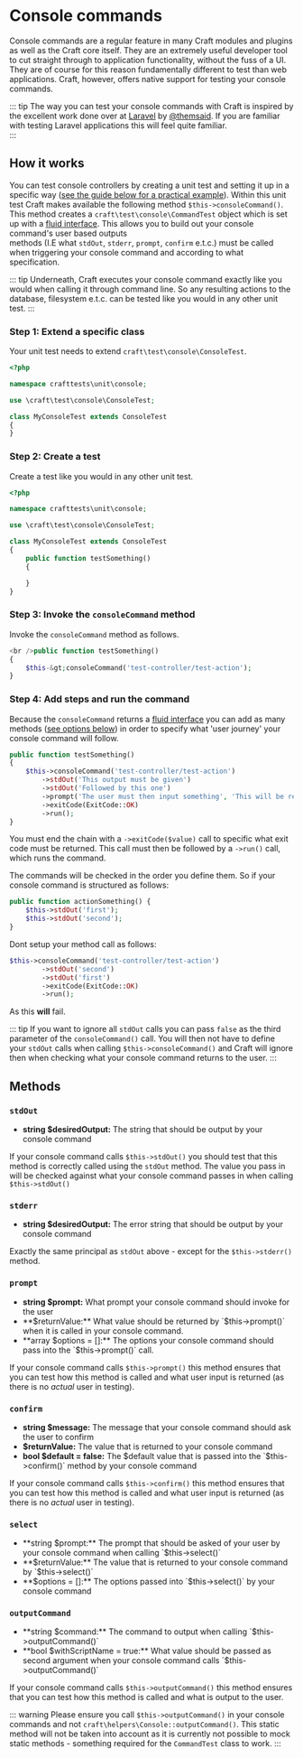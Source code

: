 # Console commands

Console commands are a regular feature in many Craft modules and plugins as well as the Craft core itself. They are an extremely useful developer tool to cut straight through to application functionality, without the fuss of a UI. They are of course for this reason fundamentally different to test than web applications. Craft, however, offers native support for testing your console commands.

::: tip The way you can test your console commands with Craft is inspired by the excellent work done over at [Laravel](https://laravel.com/docs/5.8/console-tests) by [@themsaid](https://github.com/laravel/framework/pull/25270). If you are familiar with testing Laravel applications this will feel quite familiar.  
:::

## How it works

You can test console controllers by creating a unit test and setting it up in a specific way ([see the guide below for a practical example](#step-1-extend-a-specific-class)). Within this unit test Craft makes available the following method `$this->consoleCommand()`. This method creates a `craft\test\console\CommandTest` object which is set up with a [fluid interface](https://en.wikipedia.org/wiki/Fluent_interface#PHP). This allows you to build out your console command's user based outputs  
methods (I.E what `stdOut`, `stderr`, `prompt`, `confirm` e.t.c.) must be called when triggering your console command and according to what specification.

::: tip Underneath, Craft executes your console command exactly like you would when calling it through command line. So any resulting actions to the database, filesystem e.t.c. can be tested like you would in any other unit test. :::

### Step 1: Extend a specific class

Your unit test needs to extend `craft\test\console\ConsoleTest`.

```php
<?php

namespace crafttests\unit\console;

use \craft\test\console\ConsoleTest;

class MyConsoleTest extends ConsoleTest
{
}

```

### Step 2: Create a test

Create a test like you would in any other unit test.

```php
<?php

namespace crafttests\unit\console;

use \craft\test\console\ConsoleTest;

class MyConsoleTest extends ConsoleTest
{
    public function testSomething()
    {

    }
}

```

### Step 3: Invoke the `consoleCommand` method

Invoke the `consoleCommand` method as follows.

```php
<br />public function testSomething()
{
    $this-&gt;consoleCommand('test-controller/test-action');
}


```

### Step 4: Add steps and run the command

Because the `consoleCommand` returns a [fluid interface](https://en.wikipedia.org/wiki/Fluent_interface#PHP) you can add as many methods ([see options below](#methods)) in order to specify what 'user journey' your console command will follow.

```php
public function testSomething()
{
    $this->consoleCommand('test-controller/test-action')
        ->stdOut('This output must be given')
        ->stdOut('Followed by this one')
        ->prompt('The user must then input something', 'This will be returned in the controller action (your console command)', 'the $default value')
        ->exitCode(ExitCode::OK)
        ->run();
}
```

You must end the chain with a `->exitCode($value)` call to specific what exit code must be returned. This call must then be followed by a `->run()` call, which runs the command.

The commands will be checked in the order you define them. So if your console command is structured as follows:

```php
public function actionSomething() {
    $this->stdOut('first');
    $this->stdOut('second');
}
```

Dont setup your method call as follows:

```php
$this->consoleCommand('test-controller/test-action')
        ->stdOut('second')
        ->stdOut('first')
        ->exitCode(ExitCode::OK)
        ->run();
```

As this **will** fail.

::: tip If you want to ignore all `stdOut` calls you can pass `false` as the third parameter of the `consoleCommand()` call. You will then not have to define your `stdOut` calls when calling `$this->consoleCommand()` and Craft will ignore then when checking what your console command returns to the user. :::

## Methods

### `stdOut`

- **string $desiredOutput:** The string that should be output by your console command

If your console command calls `$this->stdOut()` you should test that this method is correctly called using the `stdOut` method. The value you pass in will be checked against what your console command passes in when calling `$this->stdOut()`

### `stderr`

- **string $desiredOutput:** The error string that should be output by your console command

Exactly the same principal as `stdOut` above - except for the `$this->stderr()` method.

### `prompt`

- **string $prompt:** What prompt your console command should invoke for the user
- **$returnValue:** What value should be returned by `$this->prompt()` when it is called in your console command. 
- **array $options = []:** The options your console command should pass into the `$this->prompt()` call. 

If your console command calls `$this->prompt()` this method ensures that you can test how this method is called and what user input is returned (as there is no *actual* user in testing).

### `confirm`

- **string $message:** The message that your console command should ask the user to confirm
- **$returnValue:** The value that is returned to your console command
- **bool $default = false:** The $default value that is passed into the `$this->confirm()` method by your console command

If your console command calls `$this->confirm()` this method ensures that you can test how this method is called and what user input is returned (as there is no *actual* user in testing).

### `select`

- **string $prompt:** The prompt that should be asked of your user by your console command when calling `$this->select()`
- **$returnValue:** The value that is returned to your console command by `$this->select()`
- **$options = []:** The options passed into `$this->select()` by your console command

### `outputCommand`

- **string $command:** The command to output when calling `$this->outputCommand()`
- **bool $withScriptName = true:** What value should be passed as second argument when your console command calls `$this->outputCommand()`

If your console command calls `$this->outputCommand()` this method ensures that you can test how this method is called and what is output to the user.

::: warning Please ensure you call `$this->outputCommand()` in your console commands and not `craft\helpers\Console::outputCommand()`. This static method will not be taken into account as it is currently not possible to mock static methods - something required for the `CommandTest` class to work. :::
